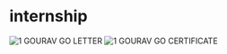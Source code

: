 # internship

![1 GOURAV GO LETTER](https://github.com/user-attachments/assets/8a09f98c-23ca-47f0-ba71-38fc301fdb2b)
![1 GOURAV GO CERTIFICATE](https://github.com/user-attachments/assets/e15e16a8-64d8-4689-82bb-60e50c70d275)
